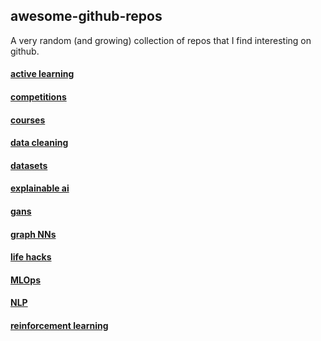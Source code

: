 ## awesome-github-repos

A very random (and growing) collection of repos that I find interesting on github.

#### [active learning](./active_learning.md)

#### [competitions](./competitions.md)

#### [courses](./courses.md)

#### [data cleaning](./data_cleaning.md)

#### [datasets](./datasets.md)

#### [explainable ai](./explainable_ai.md)

#### [gans](./gans.md)

#### [graph NNs](./graph_nn.md)

#### [life hacks](./life_hacks.md)

#### [MLOps](./mlops.md)

#### [NLP](./nlp.md)

#### [reinforcement learning](./reinforcement_learning.md)
